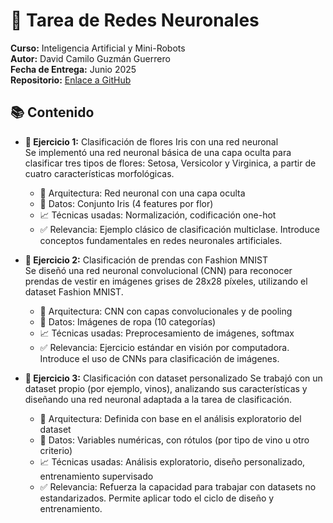 # 🧠 Tarea de Redes Neuronales
**Curso:** Inteligencia Artificial y Mini-Robots  
**Autor:** David Camilo Guzmán Guerrero  
**Fecha de Entrega:** Junio 2025  
**Repositorio:** [Enlace a GitHub](https://github.com/lmao813/Tarea_RedesNeuronales)  

## 📚 Contenido

- **🪻 Ejercicio 1:** Clasificación de flores Iris con una red neuronal  
Se implementó una red neuronal básica de una capa oculta para clasificar tres tipos de flores: Setosa, Versicolor y Virginica, a partir de cuatro características morfológicas.
  - 🔧 Arquitectura: Red neuronal con una capa oculta
  - 🔎 Datos: Conjunto Iris (4 features por flor)
  - 📈 Técnicas usadas: Normalización, codificación one-hot
  - ✅ Relevancia: Ejemplo clásico de clasificación multiclase. Introduce conceptos fundamentales en redes neuronales artificiales.

- **👕 Ejercicio 2:** Clasificación de prendas con Fashion MNIST  
Se diseñó una red neuronal convolucional (CNN) para reconocer prendas de vestir en imágenes grises de 28x28 píxeles, utilizando el dataset Fashion MNIST.

  - 🔧 Arquitectura: CNN con capas convolucionales y de pooling
  - 🔎 Datos: Imágenes de ropa (10 categorías)
  - 📈 Técnicas usadas: Preprocesamiento de imágenes, softmax
  - ✅ Relevancia: Ejercicio estándar en visión por computadora. Introduce el uso de CNNs para clasificación de imágenes.

- **🍷 Ejercicio 3:** Clasificación con dataset personalizado
Se trabajó con un dataset propio (por ejemplo, vinos), analizando sus características y diseñando una red neuronal adaptada a la tarea de clasificación.

  - 🔧 Arquitectura: Definida con base en el análisis exploratorio del dataset
  - 🔎 Datos: Variables numéricas, con rótulos (por tipo de vino u otro criterio)
  - 📈 Técnicas usadas: Análisis exploratorio, diseño personalizado, entrenamiento supervisado
  - ✅ Relevancia: Refuerza la capacidad para trabajar con datasets no estandarizados. Permite aplicar todo el ciclo de diseño y entrenamiento.
